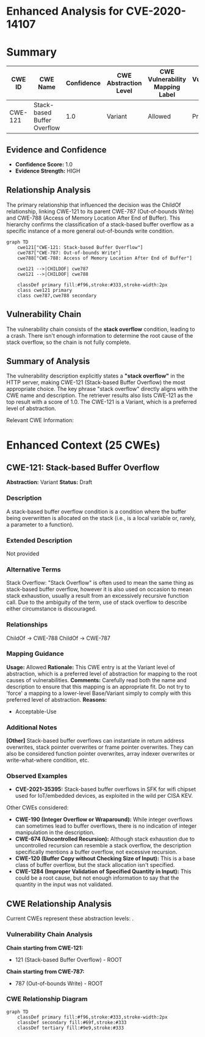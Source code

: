 # Enhanced Analysis for CVE-2020-14107

# Summary
| CWE ID | CWE Name | Confidence | CWE Abstraction Level | CWE Vulnerability Mapping Label | CWE-Vulnerability Mapping Notes |
|---|---|---|---|---|---|
| CWE-121 | Stack-based Buffer Overflow | 1.0 | Variant | Allowed | Primary CWE |

## Evidence and Confidence

*   **Confidence Score:** 1.0
*   **Evidence Strength:** HIGH

## Relationship Analysis
The primary relationship that influenced the decision was the ChildOf relationship, linking CWE-121 to its parent CWE-787 (Out-of-bounds Write) and CWE-788 (Access of Memory Location After End of Buffer). This hierarchy confirms the classification of a stack-based buffer overflow as a specific instance of a more general out-of-bounds write condition.

```mermaid
graph TD
    cwe121["CWE-121: Stack-based Buffer Overflow"]
    cwe787["CWE-787: Out-of-bounds Write"]
    cwe788["CWE-788: Access of Memory Location After End of Buffer"]
    
    cwe121 -->|CHILDOF| cwe787
    cwe121 -->|CHILDOF| cwe788

    classDef primary fill:#f96,stroke:#333,stroke-width:2px
    class cwe121 primary
    class cwe787,cwe788 secondary
```

## Vulnerability Chain
The vulnerability chain consists of the **stack overflow** condition, leading to a crash. There isn't enough information to determine the root cause of the stack overflow, so the chain is not fully complete.

## Summary of Analysis
The vulnerability description explicitly states a **"stack overflow"** in the HTTP server, making CWE-121 (Stack-based Buffer Overflow) the most appropriate choice. The key phrase "stack overflow" directly aligns with the CWE name and description.
The retriever results also lists CWE-121 as the top result with a score of 1.0. The CWE-121 is a Variant, which is a preferred level of abstraction.

Relevant CWE Information:

# Enhanced Context (25 CWEs)

## CWE-121: Stack-based Buffer Overflow
**Abstraction:** Variant
**Status:** Draft

### Description
A stack-based buffer overflow condition is a condition where the buffer being overwritten is allocated on the stack (i.e., is a local variable or, rarely, a parameter to a function).

### Extended Description
Not provided

### Alternative Terms
Stack Overflow: "Stack Overflow" is often used to mean the same thing as stack-based buffer overflow, however it is also used on occasion to mean stack exhaustion, usually a result from an excessively recursive function call. Due to the ambiguity of the term, use of stack overflow to describe either circumstance is discouraged.

### Relationships
ChildOf -> CWE-788
ChildOf -> CWE-787

### Mapping Guidance
**Usage:** Allowed
**Rationale:** This CWE entry is at the Variant level of abstraction, which is a preferred level of abstraction for mapping to the root causes of vulnerabilities.
**Comments:** Carefully read both the name and description to ensure that this mapping is an appropriate fit. Do not try to 'force' a mapping to a lower-level Base/Variant simply to comply with this preferred level of abstraction.
**Reasons:**
- Acceptable-Use

### Additional Notes
**[Other]** Stack-based buffer overflows can instantiate in return address overwrites, stack pointer overwrites or frame pointer overwrites. They can also be considered function pointer overwrites, array indexer overwrites or write-what-where condition, etc.

### Observed Examples
- **CVE-2021-35395:** Stack-based buffer overflows in SFK for wifi chipset used for IoT/embedded devices, as exploited in the wild per CISA KEV.

Other CWEs considered:

*   **CWE-190 (Integer Overflow or Wraparound):** While integer overflows can sometimes lead to buffer overflows, there is no indication of integer manipulation in the description.
*   **CWE-674 (Uncontrolled Recursion):** Although stack exhaustion due to uncontrolled recursion can resemble a stack overflow, the description specifically mentions a buffer overflow, not excessive recursion.
*   **CWE-120 (Buffer Copy without Checking Size of Input):** This is a base class of buffer overflow, but the stack allocation isn't specified.
*   **CWE-1284 (Improper Validation of Specified Quantity in Input):** This could be a root cause, but not enough information to say that the quantity in the input was not validated.


## CWE Relationship Analysis

Current CWEs represent these abstraction levels: .


### Vulnerability Chain Analysis

**Chain starting from CWE-121:**
- 121 (Stack-based Buffer Overflow) - ROOT


**Chain starting from CWE-787:**
- 787 (Out-of-bounds Write) - ROOT



### CWE Relationship Diagram

```mermaid
graph TD
    classDef primary fill:#f96,stroke:#333,stroke-width:2px
    classDef secondary fill:#69f,stroke:#333
    classDef tertiary fill:#9e9,stroke:#333
```